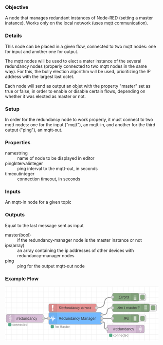 ### Objective

A node that manages redundant instances of Node-RED (setting a master instance).
Works only on the local network (uses mqtt communication).

### Details

This node can be placed in a given flow, connected to two mqtt nodes: one for input
and another one for output.

The mqtt nodes will be used to elect a mater instance of the several redundancy nodes
(properly connected to two mqtt nodes in the same way). For this, the bully election
algorithm will be used, prioritizing the IP address with the largest last octet.

Each node will send as output an objet with the property "master" set as true or false,
in order to enable or disable certain flows, depending on whether it was elected as master
or not.

### Setup

In order for the redundancy node to work properly, it must connect to two mqtt nodes:
one for the input ("mqtt"), an mqtt-in, and another for the third output ("ping"),
an mqtt-out.

### Properties

<dl class="message-properties">
  <dt>name<span class="property-type">string</span></dt>
  <dd>name of node to be displayed in editor</dd>

  <dt>pingInterval<span class="property-type">integer</span></dt>
  <dd>ping interval to the mqtt-out, in seconds</dd>

  <dt>timeout<span class="property-type">integer</span></dt>
  <dd>connection timeout, in seconds</dd>
</dl>

### Inputs

<dl class="message-properties">
  <p>An mqtt-in node for a given topic</p>
</dl>

### Outputs

<dl class="message-properties">
  <p>Equal to the last message sent as input </p>

  <dt>master(bool)</dt>
  <dd>if the redundancy-manager node is the master instance or not</dd>

  <dt>ips(array)</dt>
  <dd>an array containing the ip addresses of other devices with redundancy-manager nodes</dd>

  <dt>ping</dt>
  <dd>ping for the output mqtt-out node</dd>
</dl>

### Example Flow

![](../samples/redundancy-manager.png)
